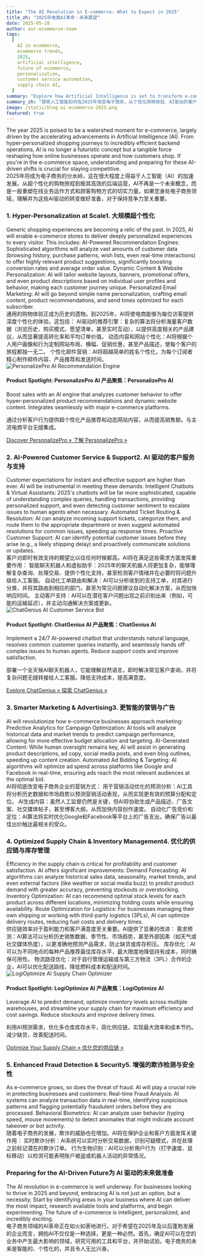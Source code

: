 ```yaml
---
title: "The AI Revolution in E-commerce: What to Expect in 2025"
title_zh: "2025年电商AI革命：未来展望"
date: 2025-05-10
author: our-ecommerce-team
tags:
  [
    AI in ecommerce,
    ecommerce trends,
    2025,
    artificial intelligence,
    future of ecommerce,
    personalization,
    customer service automation,
    supply chain AI,
  ]
summary: "Explore how Artificial Intelligence is set to transform e-commerce in 2025, from personalized shopping experiences and AI-powered customer service to supply chain optimization. Discover tools and strategies to leverage AI for your online store."
summary_zh: "探索人工智能如何在2025年改变电子商务，从个性化购物体验、AI驱动的客户服务到供应链优化。发现利用AI为您的在线商店赋能的工具和策略。"
image: /static/blog-ai-ecommerce-2025.png
featured: true
---
```


<div class="lang-en">
The year 2025 is poised to be a watershed moment for e-commerce, largely driven by the accelerating advancements in Artificial Intelligence (AI). From hyper-personalized shopping journeys to incredibly efficient backend operations, AI is no longer a futuristic concept but a tangible force reshaping how online businesses operate and how customers shop. If you're in the e-commerce space, understanding and preparing for these AI-driven shifts is crucial for staying competitive.
</div>
<div class="lang-zh hidden">
2025年将成为电子商务的分水岭，这在很大程度上得益于人工智能（AI）的加速发展。从超个性化的购物旅程到极其高效的后端运营，AI不再是一个未来概念，而是一股重塑在线业务运作方式和顾客购物方式的切实力量。如果您身处电子商务领域，理解并为这些AI驱动的转变做好准备，对于保持竞争力至关重要。
</div>

### <span class="lang-en">1. Hyper-Personalization at Scale</span><span class="lang-zh hidden">1. 大规模超个性化</span>

<div class="lang-en">
Generic shopping experiences are becoming a relic of the past. In 2025, AI will enable e-commerce stores to deliver deeply personalized experiences to every visitor. This includes:
   AI-Powered Recommendation Engines: Sophisticated algorithms will analyze vast amounts of customer data (browsing history, purchase patterns, wish lists, even real-time interactions) to offer highly relevant product suggestions, significantly boosting conversion rates and average order value.
   Dynamic Content & Website Personalization: AI will tailor website layouts, banners, promotional offers, and even product descriptions based on individual user profiles and behavior, making each customer journey unique.
   Personalized Email Marketing: AI will go beyond simple name personalization, crafting email content, product recommendations, and send times optimized for each subscriber.
</div>
<div class="lang-zh hidden">
通用的购物体验正成为历史的遗物。到2025年，AI将使电商能够为每位访客提供深度个性化的体验。这包括：
   AI驱动的推荐引擎：复杂的算法将分析海量客户数据（浏览历史、购买模式、愿望清单，甚至实时互动），以提供高度相关的产品建议，从而显著提高转化率和平均订单价值。
   动态内容和网站个性化：AI将根据个人用户画像和行为定制网站布局、横幅、促销优惠，甚至产品描述，使每个客户的旅程都独一无二。
   个性化邮件营销：AI将超越简单的姓名个性化，为每个订阅者精心制作邮件内容、产品推荐和发送时间。
</div>

<!-- Product Recommendation 1: PersonalizePro AI -->
<div class="product-recommendation my-6 p-4 border rounded-lg shadow-md bg-gray-50 flex flex-col sm:flex-row items-center gap-4">
  <img src="/static/personalizepro-ai.jpg" alt="PersonalizePro AI Recommendation Engine" class="w-32 h-32 object-cover rounded-md sm:mr-4">
  <div>
    <h4 class="text-xl font-semibold text-blue-700">
        <span class="lang-en">Product Spotlight: PersonalizePro AI</span>
        <span class="lang-zh hidden">产品聚焦：PersonalizePro AI</span>
    </h4>
    <p class="text-gray-600 my-2 lang-en">Boost sales with an AI engine that analyzes customer behavior to offer hyper-personalized product recommendations and dynamic website content. Integrates seamlessly with major e-commerce platforms.</p>
    <p class="text-gray-600 my-2 lang-zh hidden">通过分析客户行为提供超个性化产品推荐和动态网站内容，从而提高销售额。与主流电商平台无缝集成。</p>
    <a href="/products/personalizepro-ai" class="inline-block bg-green-500 text-white px-4 py-2 rounded hover:bg-green-600 transition">
        <span class="lang-en">Discover PersonalizePro &raquo;</span>
        <span class="lang-zh hidden">了解 PersonalizePro &raquo;</span>
    </a>
  </div>
</div>

### <span class="lang-en">2. AI-Powered Customer Service & Support</span><span class="lang-zh hidden">2. AI 驱动的客户服务与支持</span>

<div class="lang-en">
Customer expectations for instant and effective support are higher than ever. AI will be instrumental in meeting these demands:
   Intelligent Chatbots & Virtual Assistants: 2025's chatbots will be far more sophisticated, capable of understanding complex queries, handling transactions, providing personalized support, and even detecting customer sentiment to escalate issues to human agents when necessary.
   Automated Ticket Routing & Resolution: AI can analyze incoming support tickets, categorize them, and route them to the appropriate department or even suggest automated resolutions for common issues, speeding up response times.
   Proactive Customer Support: AI can identify potential customer issues before they arise (e.g., a likely shipping delay) and proactively communicate solutions or updates.
</div>
<div class="lang-zh hidden">
客户对即时有效支持的期望比以往任何时候都高。AI将在满足这些需求方面发挥重要作用：
   智能聊天机器人和虚拟助手：2025年的聊天机器人将更加复杂，能够理解复杂查询、处理交易、提供个性化支持，甚至检测客户情绪并在必要时将问题升级给人工客服。
   自动化工单路由和解决：AI可以分析收到的支持工单，对其进行分类，并将其路由到相应的部门，甚至为常见问题建议自动化解决方案，从而加快响应时间。
   主动客户支持：AI可以在潜在客户问题出现之前识别出来（例如，可能的运输延迟），并主动沟通解决方案或更新。
</div>

<!-- Product Recommendation 2: ChatGenius AI -->
<div class="product-recommendation my-6 p-4 border rounded-lg shadow-md bg-gray-50 flex flex-col sm:flex-row items-center gap-4">
  <img src="/static/chatgenius-ai.jpg" alt="ChatGenius AI Customer Service Bot" class="w-32 h-32 object-cover rounded-md sm:mr-4">
  <div>
    <h4 class="text-xl font-semibold text-blue-700">
        <span class="lang-en">Product Spotlight: ChatGenius AI</span>
        <span class="lang-zh hidden">产品聚焦：ChatGenius AI</span>
    </h4>
    <p class="text-gray-600 my-2 lang-en">Implement a 24/7 AI-powered chatbot that understands natural language, resolves common customer queries instantly, and seamlessly hands off complex issues to human agents. Reduce support costs and improve satisfaction.</p>
    <p class="text-gray-600 my-2 lang-zh hidden">部署一个全天候AI聊天机器人，它能理解自然语言，即时解决常见客户查询，并将复杂问题无缝转接给人工客服。降低支持成本，提高满意度。</p>
    <a href="/products/chatgenius-ai" class="inline-block bg-green-500 text-white px-4 py-2 rounded hover:bg-green-600 transition">
        <span class="lang-en">Explore ChatGenius &raquo;</span>
        <span class="lang-zh hidden">探索 ChatGenius &raquo;</span>
    </a>
  </div>
</div>

### <span class="lang-en">3. Smarter Marketing & Advertising</span><span class="lang-zh hidden">3. 更智能的营销与广告</span>

<div class="lang-en">
AI will revolutionize how e-commerce businesses approach marketing:
   Predictive Analytics for Campaign Optimization: AI tools will analyze historical data and market trends to predict campaign performance, allowing for more effective budget allocation and targeting.
   AI-Generated Content: While human oversight remains key, AI will assist in generating product descriptions, ad copy, social media posts, and even blog outlines, speeding up content creation.
   Automated Ad Bidding & Targeting: AI algorithms will optimize ad spend across platforms like Google and Facebook in real-time, ensuring ads reach the most relevant audiences at the optimal bid.
</div>
<div class="lang-zh hidden">
AI将彻底改变电子商务企业的营销方式：
   用于营销活动优化的预测分析：AI工具将分析历史数据和市场趋势以预测营销活动表现，从而实现更有效的预算分配和定位。
   AI生成内容：虽然人工监督仍然是关键，但AI将协助生成产品描述、广告文案、社交媒体帖子，甚至博客大纲，从而加快内容创作速度。
   自动化广告竞价和定位：AI算法将实时优化Google和Facebook等平台上的广告支出，确保广告以最佳出价触达最相关的受众。
</div>

### <span class="lang-en">4. Optimized Supply Chain & Inventory Management</span><span class="lang-zh hidden">4. 优化的供应链与库存管理</span>

<div class="lang-en">
Efficiency in the supply chain is critical for profitability and customer satisfaction. AI offers significant improvements:
   Demand Forecasting: AI algorithms can analyze historical sales data, seasonality, market trends, and even external factors (like weather or social media buzz) to predict product demand with greater accuracy, preventing stockouts or overstocking.   Inventory Optimization: AI can recommend optimal stock levels for each product across different locations, minimizing holding costs while ensuring availability.
   Route Optimization for Logistics: For businesses managing their own shipping or working with third-party logistics (3PLs), AI can optimize delivery routes, reducing fuel costs and delivery times.
</div>
<div class="lang-zh hidden">
供应链效率对于盈利能力和客户满意度至关重要。AI提供了显著的改进：
   需求预测：AI算法可以分析历史销售数据、季节性、市场趋势，甚至外部因素（如天气或社交媒体热度），以更准确地预测产品需求，防止缺货或库存积压。
   库存优化：AI可以为不同地点的每种产品推荐最佳库存水平，最大限度地降低持有成本，同时确保可用性。
   物流路径优化：对于自行管理运输或与第三方物流（3PL）合作的企业，AI可以优化配送路线，降低燃料成本和配送时间。
</div>

<!-- Product Recommendation 3: LogiOptimize AI -->
<div class="product-recommendation my-6 p-4 border rounded-lg shadow-md bg-gray-50 flex flex-col sm:flex-row items-center gap-4">
  <img src="/static/logioptimize-ai.jpg" alt="LogiOptimize AI Supply Chain Optimizer" class="w-32 h-32 object-cover rounded-md sm:mr-4">
  <div>
    <h4 class="text-xl font-semibold text-blue-700">
        <span class="lang-en">Product Spotlight: LogiOptimize AI</span>
        <span class="lang-zh hidden">产品聚焦：LogiOptimize AI</span>
    </h4>
    <p class="text-gray-600 my-2 lang-en">Leverage AI to predict demand, optimize inventory levels across multiple warehouses, and streamline your supply chain for maximum efficiency and cost savings. Reduce stockouts and improve delivery times.</p>
    <p class="text-gray-600 my-2 lang-zh hidden">利用AI预测需求，优化多仓库库存水平，简化供应链，实现最大效率和成本节约。减少缺货，改善配送时间。</p>
    <a href="/products/logioptimize-ai" class="inline-block bg-green-500 text-white px-4 py-2 rounded hover:bg-green-600 transition">
        <span class="lang-en">Optimize Your Supply Chain &raquo;</span>
        <span class="lang-zh hidden">优化您的供应链 &raquo;</span>
    </a>
  </div>
</div>

### <span class="lang-en">5. Enhanced Fraud Detection & Security</span><span class="lang-zh hidden">5. 增强的欺诈检测与安全性</span>

<div class="lang-en">
As e-commerce grows, so does the threat of fraud. AI will play a crucial role in protecting businesses and customers:
   Real-time Fraud Analysis: AI systems can analyze transaction data in real-time, identifying suspicious patterns and flagging potentially fraudulent orders before they are processed.
   Behavioral Biometrics: AI can analyze user behavior (typing speed, mouse movements) to detect anomalies that might indicate account takeover or bot activity.
</div>
<div class="lang-zh hidden">
随着电子商务的发展，欺诈的威胁也在增加。AI将在保护企业和客户方面发挥关键作用：
   实时欺诈分析：AI系统可以实时分析交易数据，识别可疑模式，并在处理之前标记潜在的欺诈订单。
   行为生物识别：AI可以分析用户行为（打字速度、鼠标移动）以检测可能表明账户被盗或机器人活动的异常情况。
</div>

### <span class="lang-en">Preparing for the AI-Driven Future</span><span class="lang-zh hidden">为 AI 驱动的未来做准备</span>

<div class="lang-en">
The AI revolution in e-commerce is well underway. For businesses looking to thrive in 2025 and beyond, embracing AI is not just an option, but a necessity. Start by identifying areas in your business where AI can deliver the most impact, research available tools and platforms, and begin experimenting. The future of e-commerce is intelligent, personalized, and incredibly exciting.
</div>
<div class="lang-zh hidden">
电子商务领域的AI革命正在如火如荼地进行。对于希望在2025年及以后蓬勃发展的企业而言，拥抱AI不仅仅是一种选择，更是一种必然。首先，确定AI可以在您的业务中产生最大影响的领域，研究可用的工具和平台，并开始试验。电子商务的未来是智能的、个性化的，并且令人无比兴奋。
</div>

